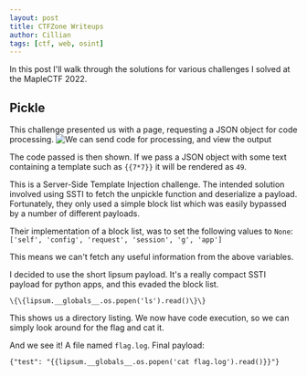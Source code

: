 ```yaml
---
layout: post
title: CTFZone Writeups
author: Cillian
tags: [ctf, web, osint]
---
```

In this post I'll walk through the solutions for various challenges I solved at the MapleCTF 2022.

<!-- read more -->

## Pickle

This challenge presented us with a page, requesting a JSON object for code processing.
![We can send code for processing, and view the output](https://i.imgur.com/Zu8h3zD.png)

The code passed is then shown. If we pass a JSON object with some text containing a template such as `{{7*7}}` it will be rendered as `49`.

This is a Server-Side Template Injection challenge. The intended solution involved using SSTI to fetch the unpickle function and deserialize a payload. Fortunately, they only used a simple block list which was easily bypassed by a number of different payloads.

Their implementation of a block list, was to set the following values to ``None``: ``['self', 'config', 'request', 'session', 'g', 'app']``

This means we can't fetch any useful information from the above variables.

I decided to use the short lipsum payload. It's a really compact SSTI payload for python apps, and this evaded the block list.
```
\{\{lipsum.__globals__.os.popen('ls').read()\}\}
```

This shows us a directory listing. We now have code execution, so we can simply look around for the flag and cat it.

And we see it! A file named `flag.log`. Final payload:

```
{"test": "{{lipsum.__globals__.os.popen('cat flag.log').read()}}"}
```


